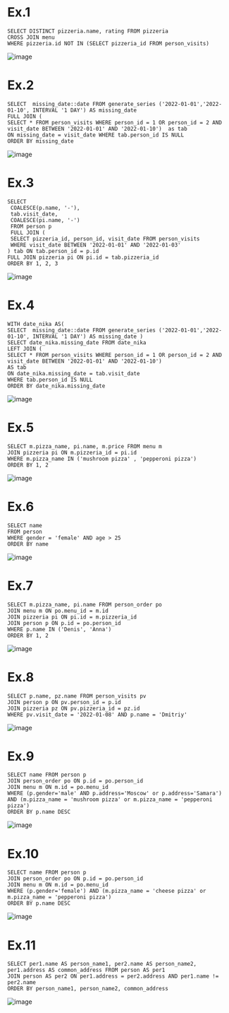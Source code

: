# Ex.1
```
SELECT DISTINCT pizzeria.name, rating FROM pizzeria
CROSS JOIN menu
WHERE pizzeria.id NOT IN (SELECT pizzeria_id FROM person_visits)
```
![image](https://github.com/NikitaChernikov04/SQL/assets/113566014/dd564a16-f999-4b5f-a55f-7d2c6f0146f8)

# Ex.2
```
SELECT  missing_date::date FROM generate_series ('2022-01-01','2022-01-10', INTERVAL '1 DAY') AS missing_date 
FULL JOIN (
SELECT * FROM person_visits WHERE person_id = 1 OR person_id = 2 AND visit_date BETWEEN '2022-01-01' AND '2022-01-10')  as tab
ON missing_date = visit_date WHERE tab.person_id IS NULL
ORDER BY missing_date
```
![image](https://github.com/NikitaChernikov04/SQL/assets/113566014/83f09b32-a648-4408-bb1a-bc0f527e5fc8)

# Ex.3
```
SELECT
 COALESCE(p.name, '-'),
 tab.visit_date,
 COALESCE(pi.name, '-')
 FROM person p
 FULL JOIN (
 SELECT pizzeria_id, person_id, visit_date FROM person_visits
 WHERE visit_date BETWEEN '2022-01-01' AND '2022-01-03'
) tab ON tab.person_id = p.id
FULL JOIN pizzeria pi ON pi.id = tab.pizzeria_id
ORDER BY 1, 2, 3
```
![image](https://github.com/NikitaChernikov04/SQL/assets/113566014/d0e5f3c9-24fa-4af6-80e9-aa32f28eb1bc)

# Ex.4
```
WITH date_nika AS(
SELECT  missing_date::date FROM generate_series ('2022-01-01','2022-01-10', INTERVAL '1 DAY') AS missing_date )
SELECT date_nika.missing_date FROM date_nika
LEFT JOIN (
SELECT * FROM person_visits WHERE person_id = 1 OR person_id = 2 AND visit_date BETWEEN '2022-01-01' AND '2022-01-10') 
AS tab
ON date_nika.missing_date = tab.visit_date
WHERE tab.person_id IS NULL
ORDER BY date_nika.missing_date
```
![image](https://github.com/NikitaChernikov04/SQL/assets/113566014/1b18db3e-775b-4593-89b4-4b9dcbfb889b)

# Ex.5
```
SELECT m.pizza_name, pi.name, m.price FROM menu m
JOIN pizzeria pi ON m.pizzeria_id = pi.id
WHERE m.pizza_name IN ('mushroom pizza' , 'pepperoni pizza')
ORDER BY 1, 2
```
![image](https://github.com/NikitaChernikov04/SQL/assets/113566014/983424e8-22b2-49bd-a581-0c25c96d32dd)

# Ex.6
```
SELECT name
FROM person
WHERE gender = 'female' AND age > 25
ORDER BY name
```
![image](https://github.com/NikitaChernikov04/SQL/assets/113566014/61e54555-c669-40fd-9678-862cb57437cd)

# Ex.7
```
SELECT m.pizza_name, pi.name FROM person_order po
JOIN menu m ON po.menu_id = m.id
JOIN pizzeria pi ON pi.id = m.pizzeria_id
JOIN person p ON p.id = po.person_id
WHERE p.name IN ('Denis', 'Anna')
ORDER BY 1, 2
```
![image](https://github.com/NikitaChernikov04/SQL/assets/113566014/e171d308-0b0b-486e-ac22-cf216fc8acc8)

# Ex.8
```
SELECT p.name, pz.name FROM person_visits pv
JOIN person p ON pv.person_id = p.id
JOIN pizzeria pz ON pv.pizzeria_id = pz.id
WHERE pv.visit_date = '2022-01-08' AND p.name = 'Dmitriy'
```
![image](https://github.com/NikitaChernikov04/SQL/assets/113566014/fc5842fe-5c86-43fc-ae69-622ecb71311a)

# Ex.9
```
SELECT name FROM person p
JOIN person_order po ON p.id = po.person_id
JOIN menu m ON m.id = po.menu_id
WHERE (p.gender='male' AND p.address='Moscow' or p.address='Samara') AND (m.pizza_name = 'mushroom pizza' or m.pizza_name = 'pepperoni pizza')
ORDER BY p.name DESC
```
![image](https://github.com/NikitaChernikov04/SQL/assets/113566014/2a9eaa5b-1c9d-4ff6-8414-3d04d56698de)

# Ex.10
```
SELECT name FROM person p
JOIN person_order po ON p.id = po.person_id
JOIN menu m ON m.id = po.menu_id
WHERE (p.gender='female') AND (m.pizza_name = 'cheese pizza' or m.pizza_name = 'pepperoni pizza')
ORDER BY p.name DESC
```
![image](https://github.com/NikitaChernikov04/SQL/assets/113566014/f97ef22c-d5ff-4c2c-99d9-1d9b52fdc67e)

# Ex.11
```
SELECT per1.name AS person_name1, per2.name AS person_name2, per1.address AS common_address FROM person AS per1
JOIN person AS per2 ON per1.address = per2.address AND per1.name != per2.name
ORDER BY person_name1, person_name2, common_address
```
![image](https://github.com/NikitaChernikov04/SQL/assets/113566014/cfbe9e14-b879-4276-9062-0d035d647a39)
